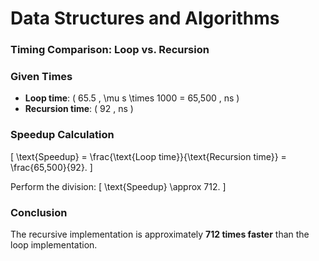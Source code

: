 # Data Structures and Algorithms

### Timing Comparison: Loop vs. Recursion

### Given Times
- **Loop time**: \( 65.5 \, \mu s \times 1000 = 65,500 \, ns \)
- **Recursion time**: \( 92 \, ns \)

### Speedup Calculation
\[
\text{Speedup} = \frac{\text{Loop time}}{\text{Recursion time}} = \frac{65,500}{92}.
\]

Perform the division:
\[
\text{Speedup} \approx 712.
\]

### Conclusion
The recursive implementation is approximately **712 times faster** than the loop implementation.
